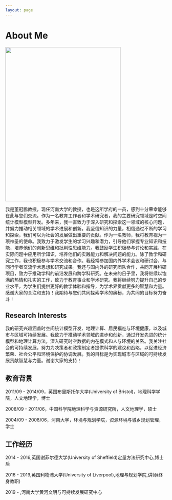 ```yaml
---
layout: page
---
```


# About Me

<img src="https://caihanlin.com/caihanlin.jpg" class="floatpic" width="360" height="480">

我是董冠鹏教授，现任河南大学的教授，也是这所学府的一员，感到十分荣幸能够在此与您们交流。作为一名教育工作者和学术研究者，我的主要研究领域是时空间统计模型模型开发。多年来，我一直致力于深入研究和探索这一领域的核心问题，并努力推动相关领域的学术进展和创新。我坚信知识的力量，相信通过不断的学习和探索，我们可以为社会的发展做出重要的贡献。作为一名教师，我将教育视为一项神圣的使命。我致力于激发学生的学习兴趣和潜力，引导他们掌握专业知识和技能，培养他们的创新思维和批判性思维能力。我鼓励学生积极参与讨论和实践，在实际问题中应用所学知识，培养他们的实践能力和解决问题的能力。除了教学和研究工作，我也积极参与学术交流和合作。我经常参加国内外学术会议和研讨会，与同行学者交流学术思想和研究成果。我还与国内外的研究团队合作，共同开展科研项目，致力于推动学科的前沿发展和跨学科研究。在未来的日子里，我将继续以饱满的热情和扎实的工作，致力于教育事业和学术研究。我将继续努力提升自己的专业水平，为学生们提供更好的教学体验和指导，为学术界贡献更多的智慧和力量。
感谢大家的关注和支持！我期待与您们共同探索学术的奥秘，为共同的目标努力奋斗！

## Research Interests

我的研究兴趣涵盖时空间统计模型开发、地理计算、居民福祉与环境健康，以及城市与区域可持续发展。我致力于推动学术领域的进步和创新，通过开发先进的统计模型和地理计算方法，深入研究时空数据的内在模式和人与环境的关系。我关注社会的可持续发展，努力为决策者和政策制定者提供科学的建议和战略，以促进经济繁荣、社会公平和环境保护的协调发展。我的目标是为实现城市与区域的可持续发展贡献智慧与力量。谢谢大家的支持！

## 教育背景

2011/09 - 2014/09，英国布里斯托尔大学(University of Bristol)，地理科学学院，人文地理学，博士

2008/09 - 2011/06，中国科学院地理科学与资源研究所，人文地理学，硕士

2004/09 - 2008/06，河南大学，环境与规划学院，资源环境与城乡规划管理，学士

## 工作经历

2014 - 2016,英国谢菲尔德大学(University of Sheffield)定量方法研究中心,博士后

2016 - 2019,英国利物浦大学(University of Liverpool),地理与规划学院,讲师(终身教职)

2019 - ,河南大学黄河文明与可持续发展研究中心

